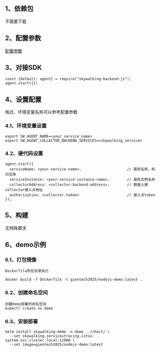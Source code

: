 ## 1、依赖包

不需要下载

## 2、配置参数
  
[配置参数](https://github.com/apache/skywalking-nodejs/blob/master/README.md)

## 3、对接SDK

```nodejs
const {default: agent} = require("skywalking-backend-js");
agent.start({})
```

## 4、设置配置
格式、环境变量名称可以参考配置参数
### 4.1、环境变量设置
```shell
export SW_AGENT_NAME=<your_service_name>
export SW_AGENT_COLLECTOR_BACKEND_SERVICES=<skywalking_service>
```

### 4.2、硬代码设置
```nodejs
agent.start({
  serviceName: <your-service-name>,                     // 服务名称，标识应用
  serviceInstance: <your-service-instance-name>,        // 服务实例名称
  collectorAddress: <collector-backend-address>,        // 数据上报collector接入点地址
  authorization: <collector-token>                      // 接入点token
});
```
  
## 5、构建

无特殊要求

## 6、demo示例

### 6.1、打包镜像
```
Dockerfile所在目录执行

docker build -f Dockerfile -t gientech2025/nodejs-demo:latest .
```
### 6.2、创建命名空间
```
创建demo部署的命名空间
kubectl create ns demo
```
### 6.3、安装部署
```
helm install skywalking-demo -n demo ../chart/ \
  --set skywalking.service=tracing.istio-system.svc.cluster.local:11800 \
  --set image=gientech2025/nodejs-demo:latest
```
